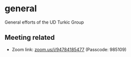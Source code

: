 # general

General efforts of the UD Turkic Group

## Meeting related

- Zoom link: [zoom.us/j/94784185477](https://zoom.us/j/94784185477) (Passcode: 985109)
